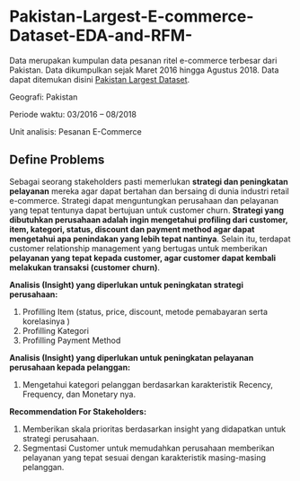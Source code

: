 # Pakistan-Largest-E-commerce-Dataset-EDA-and-RFM-

Data merupakan kumpulan data pesanan ritel e-commerce terbesar dari Pakistan. Data dikumpulkan sejak Maret 2016 hingga Agustus 2018. Data dapat ditemukan disini [Pakistan Largest Dataset](https://www.kaggle.com/datasets/zusmani/pakistans-largest-ecommerce-dataset). 

Geografi: Pakistan

Periode waktu: 03/2016 – 08/2018

Unit analisis: Pesanan E-Commerce


## **Define Problems**
Sebagai seorang stakeholders pasti memerlukan **strategi dan peningkatan pelayanan** mereka agar dapat bertahan dan bersaing di dunia industri retail e-commerce. Strategi dapat menguntungkan perusahaan dan pelayanan yang tepat tentunya dapat bertujuan untuk customer churn.  **Strategi yang dibutuhkan perusahaan adalah ingin mengetahui profiling dari customer, item, kategori, status, discount dan payment method agar dapat mengetahui apa penindakan yang lebih tepat nantinya**. Selain itu, terdapat customer relationship management yang bertugas untuk memberikan **pelayanan yang tepat kepada customer, agar customer dapat kembali melakukan transaksi (customer churn)**.

**Analisis (Insight) yang diperlukan untuk peningkatan strategi perusahaan:**
1. Profilling Item (status, price, discount, metode pemabayaran serta korelasinya )
2. Profilling Kategori
3. Profilling Payment Method

**Analisis (Insight) yang diperlukan untuk peningkatan pelayanan perusahaan kepada pelanggan:**
1.   Mengetahui kategori pelanggan berdasarkan karakteristik Recency, Frequency, dan Monetary nya.

**Recommendation For Stakeholders:**
1. Memberikan skala prioritas berdasarkan insight yang didapatkan untuk strategi perusahaan.
1. Segmentasi Customer untuk memudahkan perusahaan memberikan pelayanan yang tepat sesuai dengan karakteristik masing-masing pelanggan.
